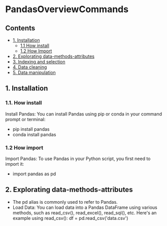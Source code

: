 # PandasOverviewCommands <!-- omit in toc -->

## Contents <!-- omit in toc -->

- [1. Installation](#1-pandas-installation)
  - [1.1 How install](#11-how-install)
  - [1.2 How Import](#12-how-import)
- [2. Explorating data-methods-attributes](#2-explorating-data-methods-attributes)
- [3. Indexing and selection](#3-indexing-and-selection)
- [4. Data cleaning](#4-data-cleaning)
- [5. Data manipulation](#5-data-manipulation)


## 1. Installation

### 1.1. How install
Install Pandas: You can install Pandas using pip or conda in your command prompt or terminal:
- pip install pandas
- conda install pandas

### 1.2 How import
Import Pandas: To use Pandas in your Python script, you first need to import it:
- import pandas as pd

## 2. Explorating data-methods-attributes
- The pd alias is commonly used to refer to Pandas.
- Load Data: You can load data into a Pandas DataFrame using various methods, such as read_csv(), read_excel(), read_sql(), etc. Here's an example using read_csv():
df = pd.read_csv('data.csv')


